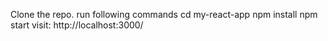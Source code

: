 Clone the repo.
run following commands
cd my-react-app
npm install
npm start
visit: http://localhost:3000/
